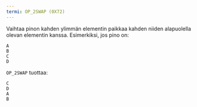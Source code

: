 ```yaml
---
termi: OP_2SWAP (0X72)
---
```


Vaihtaa pinon kahden ylimmän elementin paikkaa kahden niiden alapuolella olevan elementin kanssa. Esimerkiksi, jos pino on:

```text
A
B
C
D
```

`OP_2SWAP` tuottaa:

```text
C
D
A
B
```